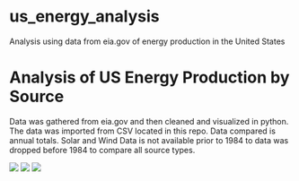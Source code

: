 # us_energy_analysis
Analysis using data from eia.gov of energy production in the United States


# Analysis of US Energy Production by Source
Data was gathered from eia.gov and then cleaned and visualized in python. 
The data was imported from CSV located in this repo. Data compared is annual totals. Solar and Wind Data is not available prior to 1984 to data was dropped before 1984 to compare all source types.

<img src="/Users/erick/Desktop/us_energy_analysis/energyproduction.png">
<img src="/Users/erick/Desktop/us_energy_analysis/energyproduction2.png">
<img src="/Users/erick/Desktop/us_energy_analysis/Percent_Change_Production.pngg">